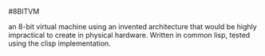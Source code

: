 #8BITVM

an 8-bit virtual machine using an invented architecture that would be highly impractical to create in physical hardware. Written in common lisp, tested using the clisp implementation.